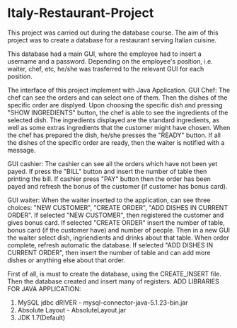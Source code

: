 # Italy-Restaurant-Project
This project was carried out during the database course. 
The aim of this project was to create a database for a restaurant serving Italian cuisine.

This database had a main GUI, where the employee had to insert a username and a password. Depending on the employee's position, i.e. waiter, chef, etc, he/she was trasferred to the relevant GUI for each position. 

The interface of this project implement with Java Application. 
GUI Chef: The chef can see the orders and can select one of them. Then the dishes of the specific order are displyed. Upon choosing the specific dish and pressing "SHOW INGREDIENTS" button, the chef is able to see the ingredients of the selected dish. The ingredients displayed are the standard ingredients, as well as some extras ingredients that the customer might have chosen. When the chef has prepared the dish, he/she presses the "READY" button. If all the dishes of the specific order are ready, then the waiter is notified with a message.  

GUI cashier: The cashier can see all the orders which have not been yet payed. If press the "BILL" button and insert the number of table then printing the bill. If cashier press "PAY" button then the order has been payed and refresh the bonus of the customer (if customer has bonus card).  

GUI waiter: When the waiter inserted to the application, can see three choices: "NEW CUSTOMER", "CREATE ORDER", "ADD DISHES IN CURRENT ORDER".  If selected "NEW CUSTOMER", then registered the customer and gives bonus card. If selected "CREATE ORDER" insert the number of table, bonus card (if the customer have) and number of people. Then in a new GUI the waiter select dish, ingriendients and drinks about that table. When order complete, refresh automatic the database. If selected "ADD DISHES IN CURRENT ORDER", then insert the number of table and can add more dishes or anything else about that order.  

First of all, is must to create the database, using the CREATE_INSERT file. Then the database created and insert many of registers. 
ADD LIBRARIES FOR JAVA APPLICATION: 
1) MySQL jdbc dRIVER - mysql-connector-java-5.1.23-bin.jar
2) Absolute Layout - AbsoluteLayout.jar 
3) JDK 1.7(Default)
